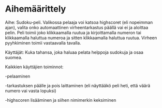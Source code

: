 # Aihemäärittely
Aihe: Sudoku-peli. Valikossa pelaaja voi katsoa highscoret (eli nopeimman ajan), valita onko automaattinen
virheentarkastus päällä vai ei ja aloittaa pelin. 
Peli toimii joko klikkaamalla ruutua ja kirjoittamalla numeron tai klikkaamalla haluttua numeroa ja sitten klikkaamalla haluttua ruutua.
Virheen pyyhkiminen toimii vastaavalla tavalla.

Käyttäjät: Kuka tahansa, joka haluaa pelata helppoja sudokuja ja osaa suomea.

Kaikkien käyttäjien toiminnot:

-pelaaminen

-tarkastuksen päälle ja pois laittaminen (eli näyttääkö peli heti, että väärä numero vai vasta lopuksi)

-highscoren lisääminen ja siihen nimimerkin keksiminen
